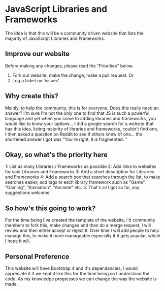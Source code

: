 # JavaScript Libraries and Frameworks

The idea is that this will be a community driven website that lists the majority of JavaScript Libraries and Frameworks.

## Improve our website
Before making any changes, please read the "Priorities" below.
1. Fork our website, make the change, make a pull request.
Or
2. Log a ticket on 'issues'.

## Why create this?
Mainly, to help the community, this is for everyone.
Does this really need an answer? I'm sure I'm not the only one to find that JS is such a powerful language and yet when you come to adding libraries and frameworks, you would like to know your options...
I did a google search for a website that has this idea, listing majority of libraries and frameworks, couldn't find one, I then  asked a question on Reddit to see if others knew of one... the shortened answer I got was "You're right, it is fragmented. "

## Okay, so what's the priority here
1: List as many Libraries / Frameworks as possible
2: Add links to websites for said Libraries and Frameworks
3: Add a short description for Libraries and Frameworks
4: Add a search box that searches through the list, to make searches easier, add tags to each library framework such as "Game", "Gaming", "Animation", "Animate" etc.
5: That's all I got so far, any suggestions welcome

## So how's this going to work?
For the time being I've created the template of the website, I'd community members to fork this, make changes and then do a merge request, I will review and then either accept or reject it. 
Over time I will add people to help manage this, to make it more manageable especially if it gets popular, which I hope it will.

## Personal Preference
This website will have Bootstrap 4 and it's dependancies, I would appreciate it if we kept it like this for the time being so I understand the code. As my knowledge progresses we can change the way the website is made.
